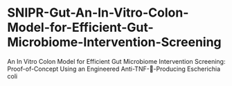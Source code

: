 # SNIPR-Gut-An-In-Vitro-Colon-Model-for-Efficient-Gut-Microbiome-Intervention-Screening
An In Vitro Colon Model for Efficient Gut Microbiome Intervention Screening: Proof-of-Concept Using an Engineered Anti-TNF--Producing Escherichia coli
